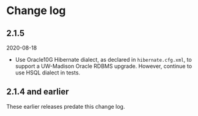 # Change log

## 2.1.5

2020-08-18

* Use Oracle10G Hibernate dialect, as declared in `hibernate.cfg.xml`,
  to support a UW-Madison Oracle RDBMS upgrade.
  However, continue to use HSQL dialect in tests.

## 2.1.4 and earlier

These earlier releases predate this change log.
